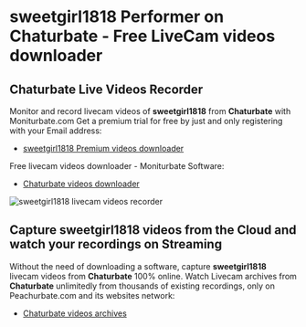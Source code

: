 # sweetgirl1818 Performer on Chaturbate - Free LiveCam videos downloader

## Chaturbate Live Videos Recorder

Monitor and record livecam videos of **sweetgirl1818** from **Chaturbate** with Moniturbate.com
Get a premium trial for free by just and only registering with your Email address:
* [sweetgirl1818 Premium videos downloader](https://moniturbate.com/request-demo-licence-key.html)

Free livecam videos downloader - Moniturbate Software:
* [Chaturbate videos downloader](https://moniturbate.com/moniturbate-download-software.html)

![sweetgirl1818 livecam videos recorder](https://peachurnet.com/templates/moniturbate-software.png)


## Capture sweetgirl1818 videos from the Cloud and watch your recordings on Streaming

Without the need of downloading a software, capture **sweetgirl1818** livecam videos from **Chaturbate** 100% online.
Watch Livecam archives from **Chaturbate** unlimitedly from thousands of existing recordings, only on Peachurbate.com and its websites network:
* [Chaturbate videos archives](https://peachurnet.com/)